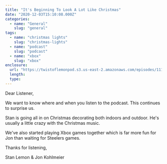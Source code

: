 ```yaml
---
title: "It's Beginning To Look A Lot Like Christmas"
date: "2020-12-03T15:10:08.000Z"
categories:
  - name: "General"
    slug: "general"
tags:
  - name: "christmas lights"
    slug: "christmas-lights"
  - name: "podcast"
    slug: "podcast"
  - name: "xbox"
    slug: "xbox"
enclosure:
  url: "https://twistoflemonpod.s3.us-east-2.amazonaws.com/episodes/111-lwatol-20201203.mp3"
  length:
  type:
---
```


Dear Listener,

We want to know where and when you listen to the podcast. This continues to surprise us.

Stan is going all in on Christmas decorating both indoors and outdoor. He's usually a little crazy with the Christmas music.

We've also started playing Xbox games together which is far more fun for Jon than waiting for Steelers games.

Thanks for listening,

Stan Lemon & Jon Kohlmeier
